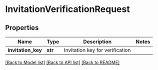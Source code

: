 # InvitationVerificationRequest

## Properties
Name | Type | Description | Notes
------------ | ------------- | ------------- | -------------
**invitation_key** | **str** | Invitation key for verification | 

[[Back to Model list]](../README.md#documentation-for-models) [[Back to API list]](../README.md#documentation-for-api-endpoints) [[Back to README]](../README.md)


